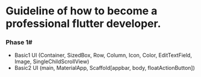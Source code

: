 # Guideline of how to become a professional flutter developer.

### Phase 1#

- Basic1 UI (Container, SizedBox, Row, Column, Icon, Color, EditTextField, Image, SingleChildScrollView)
- Basic2 UI (main, MaterialApp, Scaffold[appbar, body, floatActionButton])
